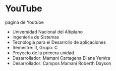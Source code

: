 # YouTube
pagina de Youtube
- Universidad Nacional del Altiplano
- Ingenieria de Sistemas
- Tecnologia para el Desarrollo de aplicaciones
- Semestre: II, Grupo: C
- Proyecto de la primera unidad
- Desarrollador: Mamani Cartagena Eliana Yemira
- Desarrollador: Campos Mamani Roberth Dayson
